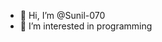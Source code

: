 - 👋 Hi, I’m @Sunil-070
- 👀 I’m interested in programming

<!---
Sunil-070/Sunil-070 is a ✨ special ✨ repository because its `README.md` (this file) appears on your GitHub profile.
You can click the Preview link to take a look at your changes.
--->
